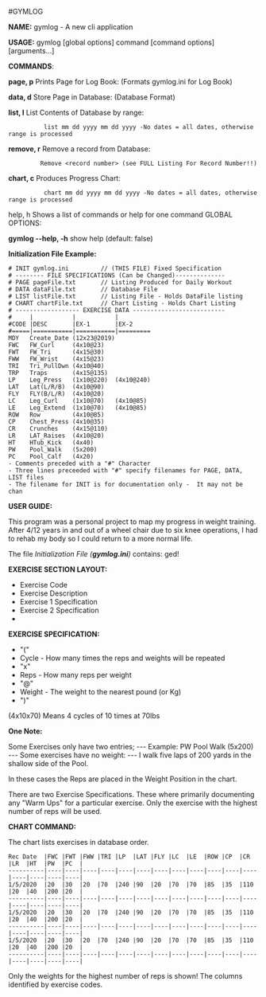 ﻿﻿﻿﻿#GYMLOG**NAME:**   gymlog - A new cli application**USAGE:**   gymlog [global options] command [command options] [arguments...]**COMMANDS**:   **page, p**    Prints Page for Log Book: (Formats gymlog.ini for Log Book)   **data, d**    Store Page in Database: (Database Format)   **list, l**    List Contents of Database by range:              list mm dd yyyy mm dd yyyy -No dates = all dates, otherwise range is processed   **remove, r**  Remove a record from Database:             Remove <record number> (see FULL Listing For Record Number!!)  **chart, c**  Produces Progress Chart:              chart mm dd yyyy mm dd yyyy -No dates = all dates, otherwise range is processed   help, h  Shows a list of commands or help for one commandGLOBAL OPTIONS:**gymlog --help, -h**  show help (default: false)**Initialization File Example:**```# INIT gymlog.ini         // (THIS FILE) Fixed Specification# -------- FILE SPECIFICATIONS (Can be Changed)--------------# PAGE pageFile.txt       // Listing Produced for Daily Workout# DATA dataFile.txt       // Database File# LIST listFile.txt       // Listing File - Holds DataFile listing# CHART chartFile.txt     // Chart Listing - Holds Chart Listing# ------------------ EXERCISE DATA --------------------------#     |           |           |#CODE |DESC       |EX-1       |EX-2#=====|===========|===========|=========MDY   Create_Date (12x23@2019)  FWC   FW_Curl     (4x10@23)FWT   FW_Tri      (4x15@30)FWW   FW_Wrist    (4x15@23)TRI   Tri_PullDwn (4x10@40)TRP   Traps       (4x15@135)LP    Leg_Press   (1x10@220)  (4x10@240)LAT   Lat(L/R/B)  (4x10@90)FLY   FLY(B/L/R)  (4x10@20)LC    Leg_Curl    (1x10@70)   (4x10@85)LE    Leg_Extend  (1x10@70)   (4x10@85)ROW   Row         (4x10@85)CP    Chest_Press (4x10@35)CR    Crunches    (4x15@110)LR    LAT_Raises  (4x10@20)HT    HTub_Kick   (4x40)     PW    Pool_Walk   (5x200)PC    Pool_Calf   (4x20)- Comments preceded with a "#" Character- Three lines preceeded with "#" specify filenames for PAGE, DATA, LIST files- The filename for INIT is for documentation only -  It may not be chan```**USER GUIDE:**This program was a personal project to map my progress in weight training.  After 4/12 years in and out of a wheel chairdue to six knee operations, I had to rehab my body so I could return to a more normal life.The file *Initialization File (__gymlog.ini__)* contains:ged!**EXERCISE SECTION LAYOUT:**- Exercise Code- Exercise Description- Exercise 1 Specification- Exercise 2 Specification-**EXERCISE SPECIFICATION:**- "("- Cycle - How many times the reps and weights will be repeated- "x"- Reps - How many reps per weight- "@"- Weight - The weight to the nearest pound (or Kg)- ")"(4x10x70) Means  4 cycles of 10 times at 70lbs**One Note:** Some Exercises only have two entries; --- Example:  PW Pool Walk (5x200)  --- Some exercises have no weight: --- I walk  five laps of 200 yards in the shallow side of the Pool.In these cases the Reps are placed in the Weight Position in the chart.There are two Exercise Specifications.  These where primarily documenting any "Warm Ups" for a particular exercise. Only the exercise with the highest  number of reps will be used.**CHART COMMAND:**The chart lists exercises in database order.  ```Rec Date  |FWC |FWT |FWW |TRI |LP  |LAT |FLY |LC  |LE  |ROW |CP  |CR  |LR  |HT  |PW  |PC  |----------|----|----|----|----|----|----|----|----|----|----|----|----|----|----|----|----|1/5/2020  |20  |30  |20  |70  |240 |90  |20  |70  |70  |85  |35  |110 |20  |40  |200 |20  |----------|----|----|----|----|----|----|----|----|----|----|----|----|----|----|----|----|1/5/2020  |20  |30  |20  |70  |240 |90  |20  |70  |70  |85  |35  |110 |20  |40  |200 |20  |----------|----|----|----|----|----|----|----|----|----|----|----|----|----|----|----|----|1/5/2020  |20  |30  |20  |70  |240 |90  |20  |70  |70  |85  |35  |110 |20  |40  |200 |20  |----------|----|----|----|----|----|----|----|----|----|----|----|----|----|----|----|----|```Only the weights for the highest number of reps is shown! The columns identified by exercise codes.